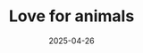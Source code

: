 ---
layout: layouts/archive-episode.njk
tags: archive
date: "2025-04-26"
title: Love for animals
perex: "TVP 3 Rzeszów: Bieszczady European bison were saved from extinction |
  DUNA TV Szeged: Rákoš vipers | ČT Ostrava: Horses from Ryzáček center | STVR
  Košice: Rozhanovce center for injured animals"
datum: 26. 4. 2025
tv: STVR :2
foto: /images/uploads/love_for_animals_357x206.jpg
alt: EUROPEAN BISON BIESZSCZADY
link: https://www.stvr.sk/televizia/archiv/14252/531278#64
---